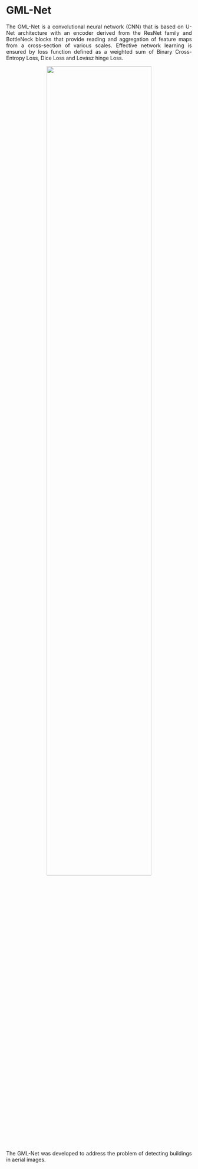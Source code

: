 # GML-Net
<p align="justify">
The GML-Net is a convolutional neural network (CNN) that is based on U-Net architecture with an encoder derived from the ResNet family and BottleNeck blocks that provide reading and aggregation of feature maps from a cross-section of various scales. Effective network learning is ensured by loss function defined as a weighted sum of Binary Cross-Entropy Loss, Dice Loss and Lovász hinge Loss.
</p>

<p align="center">
  <img width=75% height=75% src="https://drive.google.com/uc?id=1aQCHhLb4nNi8ZSwP1dzovErkH3lbpWw1">
</p>

<p align="justify">
The GML-Net was developed to address the problem of detecting buildings in aerial images.
</p>
